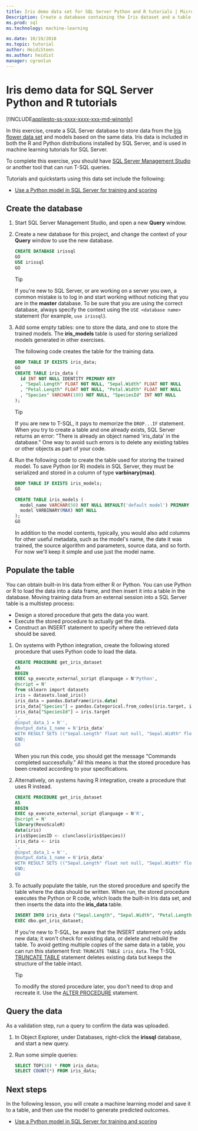 ```yaml
---
title: Iris demo data set for SQL Server Python and R tutorials | Microsoft Docs
Description: Create a database containing the Iris dataset and a table for storing models. This dataset is used in exercises showing how to wrap R language or Python code in a SQL Server stored procedure.
ms.prod: sql
ms.technology: machine-learning

ms.date: 10/19/2018  
ms.topic: tutorial
author: HeidiSteen
ms.author: heidist
manager: cgronlun
---
```

#  Iris demo data for SQL Server Python and R tutorials
[!INCLUDE[appliesto-ss-xxxx-xxxx-xxx-md-winonly](../../includes/appliesto-ss-xxxx-xxxx-xxx-md-winonly.md)]

In this exercise, create a SQL Server database to store data from the [Iris flower data set](https://en.wikipedia.org/wiki/Iris_flower_data_set) and models based on the same data. Iris data is included in both the R and Python distributions installed by SQL Server, and is used in machine learning tutorials for SQL Server. 

To complete this exercise, you should have [SQL Server Management Studio](https://docs.microsoft.com/sql/ssms/download-sql-server-management-studio-ssms?view=sql-server-2017) or another tool that can run T-SQL queries.

Tutorials and quickstarts using this data set include the following:

+  [Use a Python model in SQL Server for training and scoring](train-score-using-python-in-tsql.md)

## Create the database

1. Start SQL Server Management Studio, and open a new **Query** window.  

2. Create a new database for this project, and change the context of your **Query** window to use the new database.

    ```sql
    CREATE DATABASE irissql
    GO
    USE irissql
    GO
    ```

    > [!TIP] 
    > If you're new to SQL Server, or are working on a server you own, a common mistake is to log in and start working without noticing that you are in the **master** database. To be sure that you are using the correct database, always specify the context using the `USE <database name>` statement (for example, `use irissql`).

3. Add some empty tables: one to store the data, and one to store the trained models. The **iris_models** table is used for storing serialized models generated in other exercises.

    The following code creates the table for the training data.

    ```sql
    DROP TABLE IF EXISTS iris_data;
    GO
    CREATE TABLE iris_data (
      id INT NOT NULL IDENTITY PRIMARY KEY
      , "Sepal.Length" FLOAT NOT NULL, "Sepal.Width" FLOAT NOT NULL
      , "Petal.Length" FLOAT NOT NULL, "Petal.Width" FLOAT NOT NULL
      , "Species" VARCHAR(100) NOT NULL, "SpeciesId" INT NOT NULL
    );
    ```

    > [!TIP] 
    > If you are new to T-SQL, it pays to memorize the `DROP...IF` statement. When you try to  create a table and one already exists, SQL Server returns an error: "There is already an object named 'iris_data' in the database." One way to avoid such errors is to delete any existing tables or other objects as part of your code.

4. Run the following code to create the table used for storing the trained model. To save Python (or R) models in SQL Server, they must be serialized and stored in a column of type **varbinary(max)**. 

    ```sql
    DROP TABLE IF EXISTS iris_models;
    GO
    
    CREATE TABLE iris_models (
      model_name VARCHAR(50) NOT NULL DEFAULT('default model') PRIMARY KEY,
      model VARBINARY(MAX) NOT NULL
    );
    GO
    ```

    In addition to the model contents, typically, you would also add columns for other useful metadata, such as the model's name, the date it was trained, the source algorithm and parameters, source data, and so forth. For now we'll keep it simple and use just the model name.

## Populate the table

You can obtain built-in Iris data from either R or Python. You can use Python or R to load the data into a data frame, and then insert it into a table in the database. Moving training data from an external session into a SQL Server table is a multistep process:

+ Design a stored procedure that gets the data you want.
+ Execute the stored procedure to actually get the data.
+ Construct an INSERT statement to specify where the retrieved data should be saved.

1. On systems with Python integration, create the following stored procedure that uses Python code to load the data.

    ```sql
    CREATE PROCEDURE get_iris_dataset
    AS
    BEGIN
    EXEC sp_execute_external_script @language = N'Python', 
    @script = N'
    from sklearn import datasets
    iris = datasets.load_iris()
    iris_data = pandas.DataFrame(iris.data)
    iris_data["Species"] = pandas.Categorical.from_codes(iris.target, iris.target_names)
    iris_data["SpeciesId"] = iris.target
    ', 
    @input_data_1 = N'', 
    @output_data_1_name = N'iris_data'
    WITH RESULT SETS (("Sepal.Length" float not null, "Sepal.Width" float not null, "Petal.Length" float not null, "Petal.Width" float not null, "Species" varchar(100) not null, "SpeciesId" int not null));
    END;
    GO
    ```

    When you run this code, you should get the message "Commands completed successfully." All this means is that the stored procedure has been created according to your specifications.

2. Alternatively, on systems having R integration, create a procedure that uses R instead.

    ```sql
    CREATE PROCEDURE get_iris_dataset
    AS
    BEGIN
    EXEC sp_execute_external_script @language = N'R', 
    @script = N'
    library(RevoScaleR)
    data(iris)
    iris$SpeciesID <- c(unclass(iris$Species))
    iris_data <- iris
    ', 
    @input_data_1 = N'', 
    @output_data_1_name = N'iris_data'
    WITH RESULT SETS (("Sepal.Length" float not null, "Sepal.Width" float not null, "Petal.Length" float not null, "Petal.Width" float not null, "Species" varchar(100) not null, "SpeciesId" int not null));
    END;
    GO
    ```

3. To actually populate the table, run the stored procedure and specify the table where the data should be written. When run, the stored procedure executes the Python or R code, which loads the built-in Iris data set, and then inserts the data into the **iris_data** table.

    ```sql
    INSERT INTO iris_data ("Sepal.Length", "Sepal.Width", "Petal.Length", "Petal.Width", "Species", "SpeciesId")
    EXEC dbo.get_iris_dataset;
    ```

    If you're new to T-SQL, be aware that the INSERT statement only adds new data; it won't check for existing data, or delete and rebuild the table. To avoid getting multiple copies of the same data in a table, you can run this statement first: `TRUNCATE TABLE iris_data`. The T-SQL [TRUNCATE TABLE](https://docs.microsoft.com/sql/t-sql/statements/truncate-table-transact-sql) statement deletes existing data but keeps the structure of the table intact.

    > [!TIP]
    > To modify the stored procedure later, you don't need to drop and recreate it. Use the [ALTER PROCEDURE](https://docs.microsoft.com/sql/t-sql/statements/alter-procedure-transact-sql) statement. 


## Query the data

As a validation step, run a query to confirm the data was uploaded.

1. In Object Explorer, under Databases, right-click the **irissql** database, and start a new query.

2. Run some simple queries:

    ```sql
    SELECT TOP(10) * FROM iris_data;
    SELECT COUNT(*) FROM iris_data;
    ```

## Next steps

In the following lesson, you will create a machine learning model and save it to a table, and then use the model to generate predicted outcomes.

+ [Use a Python model in SQL Server for training and scoring](train-score-using-python-in-tsql.md)

